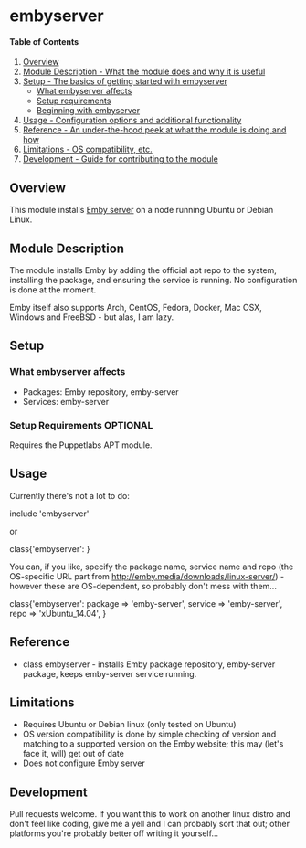 # embyserver

#### Table of Contents

1. [Overview](#overview)
2. [Module Description - What the module does and why it is useful](#module-description)
3. [Setup - The basics of getting started with embyserver](#setup)
    * [What embyserver affects](#what-embyserver-affects)
    * [Setup requirements](#setup-requirements)
    * [Beginning with embyserver](#beginning-with-embyserver)
4. [Usage - Configuration options and additional functionality](#usage)
5. [Reference - An under-the-hood peek at what the module is doing and how](#reference)
5. [Limitations - OS compatibility, etc.](#limitations)
6. [Development - Guide for contributing to the module](#development)

## Overview

This module installs [Emby server](http://emby.media/) on a node running Ubuntu or Debian Linux.


## Module Description

The module installs Emby by adding the official apt repo to the system, installing the package, and ensuring the service is running. No configuration is done at the moment.

Emby itself also supports Arch, CentOS, Fedora, Docker, Mac OSX, Windows and FreeBSD - but alas, I am lazy.

## Setup

### What embyserver affects

* Packages: Emby repository, emby-server
* Services: emby-server

### Setup Requirements **OPTIONAL**

Requires the Puppetlabs APT module.

## Usage

Currently there's not a lot to do:

include 'embyserver'

or

class{'embyserver': }

You can, if you like, specify the package name, service name and repo (the OS-specific URL part from http://emby.media/downloads/linux-server/) - however these are OS-dependent, so probably don't mess with them...

class{'embyserver':
	package => 'emby-server',
	service => 'emby-server',
	repo => 'xUbuntu_14.04',
}

## Reference

* class embyserver - installs Emby package repository, emby-server package, keeps emby-server service running.

## Limitations

* Requires Ubuntu or Debian linux (only tested on Ubuntu)
* OS version compatibility is done by simple checking of version and matching to a supported version on the Emby website; this may (let's face it, will) get out of date
* Does not configure Emby server

## Development

Pull requests welcome. If you want this to work on another linux distro and don't feel like coding, give me a yell and I can probably sort that out; other platforms you're probably better off writing it yourself...

